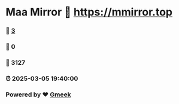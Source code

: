 # Maa Mirror :link: https://mmirror.top 
### :page_facing_up: [3](https://mmirror.top/tag.html) 
### :speech_balloon: 0 
### :hibiscus: 3127 
### :alarm_clock: 2025-03-05 19:40:00 
### Powered by :heart: [Gmeek](https://github.com/Meekdai/Gmeek)
